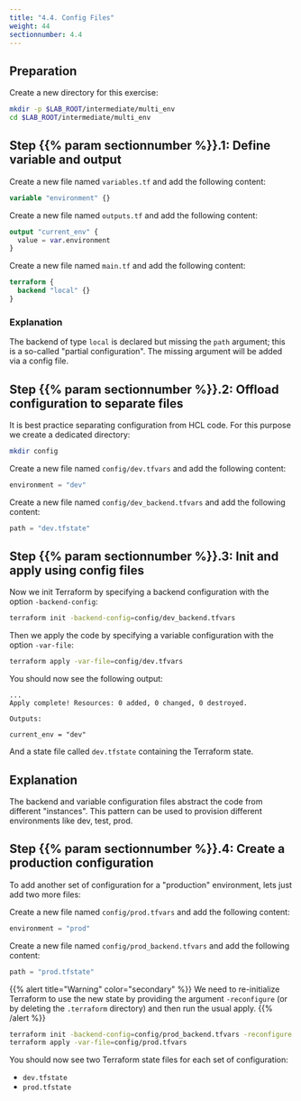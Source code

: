 ```yaml
---
title: "4.4. Config Files"
weight: 44
sectionnumber: 4.4
---
```


## Preparation

Create a new directory for this exercise:

```bash
mkdir -p $LAB_ROOT/intermediate/multi_env
cd $LAB_ROOT/intermediate/multi_env
```


## Step {{% param sectionnumber %}}.1: Define variable and output

Create a new file named `variables.tf` and add the following content:

```terraform
variable "environment" {}
```

Create a new file named `outputs.tf` and add the following content:

```terraform
output "current_env" {
  value = var.environment
}
```

Create a new file named `main.tf` and add the following content:

```terraform
terraform {
  backend "local" {}
}
```


### Explanation

The backend of type `local` is declared but missing the `path` argument; this is a so-called "partial configuration".
The missing argument will be added via a config file.


## Step {{% param sectionnumber %}}.2: Offload configuration to separate files

It is best practice separating configuration from HCL code. For this purpose we create a dedicated directory:

```bash
mkdir config
```

Create a new file named `config/dev.tfvars` and add the following content:

```terraform
environment = "dev"
```

Create a new file named `config/dev_backend.tfvars` and add the following content:

```terraform
path = "dev.tfstate"
```


## Step {{% param sectionnumber %}}.3: Init and apply using config files

Now we init Terraform by specifying a backend configuration with the option `-backend-config`:

```bash
terraform init -backend-config=config/dev_backend.tfvars
```

Then we apply the code by specifying a variable configuration with the option `-var-file`:

```bash
terraform apply -var-file=config/dev.tfvars
```

You should now see the following output:

```
...
Apply complete! Resources: 0 added, 0 changed, 0 destroyed.

Outputs:

current_env = "dev"
```

And a state file called `dev.tfstate` containing the Terraform state.


## Explanation

The backend and variable configuration files abstract the code from different "instances". This pattern can be
used to provision different environments like dev, test, prod.


## Step {{% param sectionnumber %}}.4: Create a production configuration

To add another set of configuration for a "production" environment, lets just add two more files:

Create a new file named `config/prod.tfvars` and add the following content:

```terraform
environment = "prod"
```

Create a new file named `config/prod_backend.tfvars` and add the following content:

```terraform
path = "prod.tfstate"
```

{{% alert title="Warning" color="secondary" %}}
We need to re-initialize Terraform to use the new state by providing the argument `-reconfigure`
(or by deleting the `.terraform` directory) and then run the usual apply.
{{% /alert %}}


```bash
terraform init -backend-config=config/prod_backend.tfvars -reconfigure
terraform apply -var-file=config/prod.tfvars
```

You should now see two Terraform state files for each set of configuration:

* `dev.tfstate`
* `prod.tfstate`
